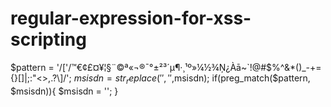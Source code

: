 # regular-expression-for-xss-scripting

$pattern = '/[\'\/™€¢£¤¥¦§¨©ª«¬®¯°±²³´µ¶·¸¹º»¼½¾Ņ¿Àā~`\!@#\$%\^&\*\(\)_\-\+=\{\}\[\]\|;:"\<\>,\.\?\\\]/';
					$msisdn = str_replace(' ','',$msisdn);
					if(preg_match($pattern, $msisdn)){
						$msisdn = '';
					}
